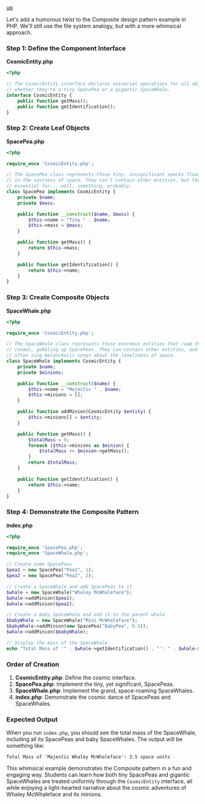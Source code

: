 [up](../README.md)

Let's add a humorous twist to the Composite design pattern example in PHP. We'll still use the file system analogy, but with a more whimsical approach.

### Step 1: Define the Component Interface

**CosmicEntity.php**
```php
<?php

// The CosmicEntity interface declares universal operations for all objects,
// whether they're a tiny SpacePea or a gigantic SpaceWhale.
interface CosmicEntity {
    public function getMass();
    public function getIdentification();
}
```

### Step 2: Create Leaf Objects

**SpacePea.php**
```php
<?php

require_once 'CosmicEntity.php';

// The SpacePea class represents those tiny, insignificant specks floating
// in the vastness of space. They can't contain other entities, but they're
// essential for... well, something, probably.
class SpacePea implements CosmicEntity {
    private $name;
    private $mass;

    public function __construct($name, $mass) {
        $this->name = "Tiny " . $name;
        $this->mass = $mass;
    }

    public function getMass() {
        return $this->mass;
    }

    public function getIdentification() {
        return $this->name;
    }
}
```

### Step 3: Create Composite Objects

**SpaceWhale.php**
```php
<?php

require_once 'CosmicEntity.php';

// The SpaceWhale class represents those enormous entities that roam the
// cosmos, gobbling up SpacePeas. They can contain other entities, and they
// often sing melancholic songs about the loneliness of space.
class SpaceWhale implements CosmicEntity {
    private $name;
    private $minions;

    public function __construct($name) {
        $this->name = "Majestic " . $name;
        $this->minions = [];
    }

    public function addMinion(CosmicEntity $entity) {
        $this->minions[] = $entity;
    }

    public function getMass() {
        $totalMass = 0;
        foreach ($this->minions as $minion) {
            $totalMass += $minion->getMass();
        }
        return $totalMass;
    }

    public function getIdentification() {
        return $this->name;
    }
}
```

### Step 4: Demonstrate the Composite Pattern

**index.php**
```php
<?php

require_once 'SpacePea.php';
require_once 'SpaceWhale.php';

// Create some SpacePeas
$pea1 = new SpacePea("Pea1", 1);
$pea2 = new SpacePea("Pea2", 2);

// Create a SpaceWhale and add SpacePeas to it
$whale = new SpaceWhale("Whaley McWhaleface");
$whale->addMinion($pea1);
$whale->addMinion($pea2);

// Create a baby SpaceWhale and add it to the parent whale
$babyWhale = new SpaceWhale("Mini McWhaleface");
$babyWhale->addMinion(new SpacePea("BabyPea", 0.5));
$whale->addMinion($babyWhale);

// Display the mass of the SpaceWhale
echo "Total Mass of '" . $whale->getIdentification() . "': " . $whale->getMass() . " space units";
```

### Order of Creation

1. **CosmicEntity.php**: Define the cosmic interface.
2. **SpacePea.php**: Implement the tiny, yet significant, SpacePeas.
3. **SpaceWhale.php**: Implement the grand, space-roaming SpaceWhales.
4. **index.php**: Demonstrate the cosmic dance of SpacePeas and SpaceWhales.

### Expected Output

When you run `index.php`, you should see the total mass of the SpaceWhale, including all its SpacePeas and baby SpaceWhales. The output will be something like:

```
Total Mass of 'Majestic Whaley McWhaleface': 3.5 space units
```

This whimsical example demonstrates the Composite pattern in a fun and engaging way. Students can learn how both tiny SpacePeas and gigantic SpaceWhales are treated uniformly through the `CosmicEntity` interface, all while enjoying a light-hearted narrative about the cosmic adventures of Whaley McWhaleface and its minions.
